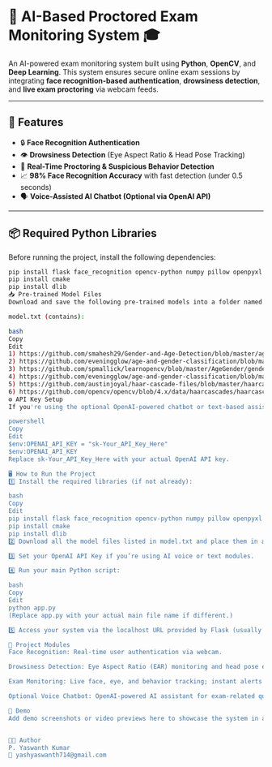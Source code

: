 # 🎥 AI-Based Proctored Exam Monitoring System 🎓

An AI-powered exam monitoring system built using **Python**, **OpenCV**, and **Deep Learning**. This system ensures secure online exam sessions by integrating **face recognition-based authentication**, **drowsiness detection**, and **live exam proctoring** via webcam feeds.

---

## 📌 Features

- 🔒 **Face Recognition Authentication**
- 👁️ **Drowsiness Detection** (Eye Aspect Ratio & Head Pose Tracking)
- 🎥 **Real-Time Proctoring & Suspicious Behavior Detection**
- 📈 **98% Face Recognition Accuracy** with fast detection (under 0.5 seconds)
- 🗣️ **Voice-Assisted AI Chatbot (Optional via OpenAI API)**

---

## 📦 Required Python Libraries

Before running the project, install the following dependencies:

```bash
pip install flask face_recognition opencv-python numpy pillow openpyxl openai
pip install cmake
pip install dlib
📥 Pre-trained Model Files
Download and save the following pre-trained models into a folder named models/ in your project directory.

model.txt (contains):

bash
Copy
Edit
1) https://github.com/smahesh29/Gender-and-Age-Detection/blob/master/age_deploy.prototxt
2) https://github.com/eveningglow/age-and-gender-classification/blob/master/model/age_net.caffemodel
3) https://github.com/spmallick/learnopencv/blob/master/AgeGender/gender_deploy.prototxt
4) https://github.com/eveningglow/age-and-gender-classification/blob/master/model/gender_net.caffemodel
5) https://github.com/austinjoyal/haar-cascade-files/blob/master/haarcascade_eye.xml
6) https://github.com/opencv/opencv/blob/4.x/data/haarcascades/haarcascade_frontalface_default.xml
⚙️ API Key Setup
If you're using the optional OpenAI-powered chatbot or text-based assistant module, set your OpenAI API Key before running the application:

powershell
Copy
Edit
$env:OPENAI_API_KEY = "sk-Your_API_Key_Here"
$env:OPENAI_API_KEY
Replace sk-Your_API_Key_Here with your actual OpenAI API key.

🖥️ How to Run the Project
1️⃣ Install the required libraries (if not already):

bash
Copy
Edit
pip install flask face_recognition opencv-python numpy pillow openpyxl openai
pip install cmake
pip install dlib
2️⃣ Download all the model files listed in model.txt and place them in a models/ folder inside your project directory.

3️⃣ Set your OpenAI API Key if you’re using AI voice or text modules.

4️⃣ Run your main Python script:

bash
Copy
Edit
python app.py
(Replace app.py with your actual main file name if different.)

5️⃣ Access your system via the localhost URL provided by Flask (usually http://127.0.0.1:5000/)

📐 Project Modules
Face Recognition: Real-time user authentication via webcam.

Drowsiness Detection: Eye Aspect Ratio (EAR) monitoring and head pose estimation using 68 facial landmarks.

Exam Monitoring: Live face, eye, and behavior tracking; instant alerts for drowsiness, absence, or cheating attempts.

Optional Voice Chatbot: OpenAI-powered AI assistant for exam-related queries.

📸 Demo
Add demo screenshots or video previews here to showcase the system in action.


👨‍💻 Author
P. Yaswanth Kumar 
📧 yashyaswanth714@gmail.com
